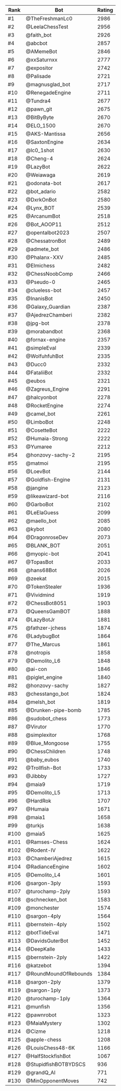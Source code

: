 Rank|Bot|Rating
---|---|---
#1|@TheFreshmanLc0|2986
#2|@LeelaChessTest|2956
#3|@faith_bot|2926
#4|@abcbot|2857
#5|@AMemeBot|2846
#6|@xxSaturnxx|2777
#7|@expositor|2742
#8|@Palisade|2721
#9|@magnusglad_bot|2717
#10|@RenegadeEngine|2711
#11|@Tundra4|2677
#12|@pawn_git|2675
#13|@BitByByte|2670
#14|@ELO_1500|2670
#15|@AKS-Mantissa|2656
#16|@SaxtonEngine|2634
#17|@lc0_1shot|2630
#18|@Cheng-4|2624
#19|@LazyBot|2622
#20|@Weiawaga|2619
#21|@odonata-bot|2617
#22|@bot_adario|2582
#23|@DxrkOnBot|2580
#24|@Lynx_BOT|2539
#25|@ArcanumBot|2518
#26|@Bot_AOOP11|2512
#27|@opentalbot2023|2507
#28|@ChessatronBot|2489
#29|@admete_bot|2486
#30|@Phalanx-XXV|2485
#31|@Elmichess|2482
#32|@ChessNoobComp|2466
#33|@Pseudo-0|2465
#34|@clueless-bot|2457
#35|@InanisBot|2450
#36|@Galaxy_Guardian|2387
#37|@AjedrezChamberi|2382
#38|@jpg-bot|2378
#39|@morabandbot|2368
#40|@fornax-engine|2357
#41|@simpleEval|2339
#42|@WolfuhfuhBot|2335
#43|@Ducc0|2332
#44|@FataliiBot|2332
#45|@eubos|2321
#46|@Zagreus_Engine|2291
#47|@halcyonbot|2278
#48|@RocketEngine|2274
#49|@camel_bot|2261
#50|@LimboBot|2248
#51|@CosetteBot|2222
#52|@Humaia-Strong|2222
#53|@Yumaree|2212
#54|@honzovy-sachy-2|2195
#55|@matmoi|2195
#56|@LoevBot|2144
#57|@Goldfish-Engine|2131
#58|@jangine|2123
#59|@likeawizard-bot|2116
#60|@GarboBot|2102
#61|@LeElaGuess|2099
#62|@maello_bot|2085
#63|@kybot|2080
#64|@DragonroseDev|2073
#65|@BLANK_BOT|2051
#66|@myopic-bot|2041
#67|@TopasBot|2033
#68|@hans68Bot|2026
#69|@zeekat|2015
#70|@TokenStealer|1936
#71|@Vividmind|1919
#72|@ChessBot8051|1903
#73|@QueensGamBOT|1888
#74|@LazyBotJr|1881
#75|@fathzer-jchess|1874
#76|@LadybugBot|1864
#77|@The_Marcus|1861
#78|@notropis|1858
#79|@Demolito_L6|1848
#80|@ai-con|1846
#81|@piglet_engine|1840
#82|@honzovy-sachy|1827
#83|@chesstango_bot|1824
#84|@melsh_bot|1819
#85|@Drunken-pipe-bomb|1785
#86|@sudobot_chess|1773
#87|@Virutor|1770
#88|@simplexitor|1768
#89|@Blue_Mongoose|1755
#90|@ChessChildren|1748
#91|@baby_eubos|1740
#92|@Trollfish-Bot|1733
#93|@Jibbby|1727
#94|@maia9|1719
#95|@Demolito_L5|1713
#96|@HardRok|1707
#97|@Humaia|1671
#98|@maia1|1658
#99|@turkjs|1638
#100|@maia5|1625
#101|@Ramses-Chess|1624
#102|@Rodent-IV|1622
#103|@ChamberiAjedrez|1615
#104|@RadianceEngine|1602
#105|@Demolito_L4|1601
#106|@sargon-3ply|1593
#107|@turochamp-2ply|1593
#108|@schnecken_bot|1583
#109|@monchester|1574
#110|@sargon-4ply|1564
#111|@bernstein-4ply|1502
#112|@botTideEval|1471
#113|@DavidsGuterBot|1452
#114|@DeepKalle|1433
#115|@bernstein-2ply|1422
#116|@katzebot|1394
#117|@RoundMoundOfRebounds|1384
#118|@sargon-2ply|1379
#119|@sargon-1ply|1373
#120|@turochamp-1ply|1364
#121|@munfish|1356
#122|@pawnrobot|1323
#123|@MaiaMystery|1302
#124|@Cizme|1218
#125|@apple-chess|1208
#126|@LouisChess48-6K|1166
#127|@HalfStockfishBot|1067
#128|@StupidfishBOTBYDSCS|936
#129|@grandQ_AI|771
#130|@MinOpponentMoves|742
